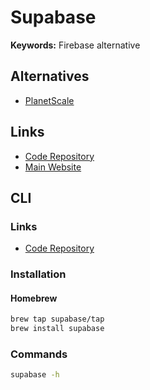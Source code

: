 # Supabase

<!--
https://www.kronic.dev/blog/supabase-relationships

"db:start": "supabase start",
"db:stop": "supabase stop",
-->

**Keywords:** Firebase alternative

## Alternatives

- [PlanetScale](/planetscale.md)

## Links

- [Code Repository](https://github.com/supabase/supabase)
- [Main Website](https://supabase.io/)

## CLI

### Links

- [Code Repository](https://github.com/supabase/cli)

### Installation

#### Homebrew

```sh
brew tap supabase/tap
brew install supabase
```

### Commands

```sh
supabase -h
```

<!-- ### Usage

```sh
#
supabase
``` -->
